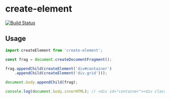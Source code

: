 # create-element

[![Build Status](https://travis-ci.org/wrumsby/create-element.svg?branch=master)](https://travis-ci.org/wrumsby/create-element)

## Usage

```js
import createElement from 'create-element';

const frag = document.createDocumentFragment();

frag.appendChild(createElement('div#container')
    .appendChild(createElement('div.grid')));

document.body.appendChild(frag);

console.log(document.body.innerHTML); // <div id="container"><div class="grid"></div></div>
```

